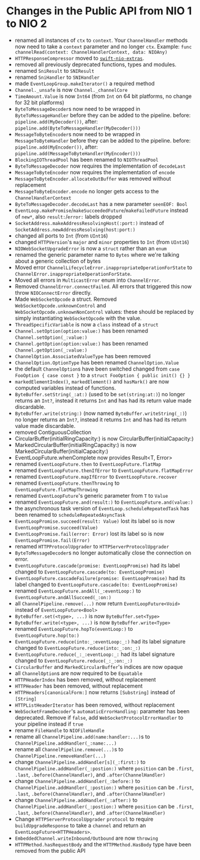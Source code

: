 # Changes in the Public API from NIO 1 to NIO 2

- renamed all instances of `ctx` to `context`. Your `ChannelHandler` methods now
  need to take a `context` parameter and no longer `ctx`. Example: `func channelRead(context: ChannelHandlerContext, data: NIOAny)`
- `HTTPResponseCompressor` moved to [`swift-nio-extras`](https://github.com/apple/swift-nio-extras).
- removed all previously deprecated functions, types and modules.
- renamed `SniResult` to `SNIResult`
- renamed `SniHandler` to `SNIHandler`
- made `EventLoopGroup.makeIterator()` a required method
- `Channel._unsafe` is now `Channel._channelCore`
- `TimeAmount.Value` is now `Int64` (from `Int` on 64 bit platforms, no change
  for 32 bit platforms)
- `ByteToMessageDecoder`s now need to be wrapped in `ByteToMessageHandler`
  before they can be added to the pipeline.
  before: `pipeline.add(MyDecoder())`, after: `pipeline.add(ByteToMessageHandler(MyDecoder()))`
- `MessageToByteEncoder`s now need to be wrapped in `MessageToByteHandler`
  before they can be added to the pipeline.
  before: `pipeline.add(MyEncoder())`, after: `pipeline.add(MessageToByteHandler(MyEncoder()))`
- `BlockingIOThreadPool` has been renamed to `NIOThreadPool`
- `ByteToMessageDecoder` now requires the implementation of `decodeLast`
- `MessageToByteEncoder` now requires the implementation of `encode`
- `MessageToByteEncoder.allocateOutBuffer` was removed without replacement
- `MessageToByteEncoder.encode` no longer gets access to the `ChannelHandlerContext`
- `ByteToMessageDecoder.decodeLast` has a new parameter `seenEOF: Bool`
- `EventLoop.makePromise`/`makeSucceededFuture`/`makeFailedFuture` instead of `new*`, also `result:`/`error:` labels dropped
- `SocketAddress.makeAddressResolvingHost(:port:)` instead of
  `SocketAddress.newAddressResolving(host:port:)`
- changed all ports to `Int` (from `UInt16`)
- changed `HTTPVersion`'s `major` and `minor` properties to `Int` (from `UInt16`)
- `NIOWebSocketUpgradeError` is now a `struct` rather than an `enum`
- renamed the generic parameter name to `Bytes` where we're talking about a
  generic collection of bytes
- Moved error `ChannelLifecycleError.inappropriateOperationForState` to `ChannelError.inappropriateOperationForState`.
- Moved all errors in `MulticastError` enum into `ChannelError`.
- Removed `ChannelError.connectFailed`. All errors that triggered this now throw `NIOConnectError` directly.
- Made `WebSocketOpcode` a struct. Removed `WebSocketOpcode.unknownControl` and
  `WebSocketOpcode.unknownNonControl` values: these should be replaced by
  simply instantiating `WebSocketOpcode` with the value.
- `ThreadSpecificVariable` is now a `class` instead of a `struct`
- `Channel.setOption(option:value:)` has been renamed `Channel.setOption(_:value:)`
- `Channel.getOption(option:value:)` has been renamed `Channel.getOption(_:value:)`
- `ChannelOption.AssociatedValueType` has been removed
- `ChannelOption.OptionType` has been renamed `ChannelOption.Value`
- the default `ChannelOption`s have been switched changed from `case FooOption { case const }` to a `struct FooOption { public init() {} }`
- `markedElementIndex()`, `markedElement()` and `hasMark()` are now computed variables instead of functions.
- `ByteBuffer.setString(_:at:)` (used to be `set(string:at:)`) no longer returns an `Int?`, instead it
  returns `Int` and has had its return value made discardable.
- `ByteBuffer.write(string:)` (now named `ByteBuffer.writeString(_:)`) no longer returns an `Int?`, instead it
  returns `Int` and has had its return value made discardable.
- removed ContiguousCollection
- CircularBuffer(initialRingCapacity:) is now CircularBuffer(initialCapacity:)
- MarkedCircularBuffer(initialRingCapacity:) is now MarkedCircularBuffer(initialCapacity:)
- EventLoopFuture.whenComplete now provides Result<T, Error>
- renamed `EventLoopFuture.then` to `EventLoopFuture.flatMap`
- renamed `EventLoopFuture.thenIfError` to `EventLoopFuture.flatMapError`
- renamed `EventLoopFuture.mapIfError` to `EventLoopFuture.recover`
- renamed `EventLoopFuture.thenThrowing` to `EventLoopFuture.flatMapThrowing`
- renamed `EventLoopFuture`'s generic parameter from `T` to `Value`
- renamed `EventLoopFuture.and(result:)` to `EventLoopFuture.and(value:)`
- the asynchronous task version of `EventLoop.scheduleRepeatedTask` has been renamed to `scheduleRepeatedAsyncTask`
- `EventLoopPromise.succeed(result: Value)` lost its label so is now `EventLoopPromise.succeed(Value)`
- `EventLoopPromise.fail(error: Error)` lost its label so is now `EventLoopPromise.fail(Error)`
- renamed `HTTPProtocolUpgrader` to `HTTPServerProtocolUpgrader`
- `ByteToMessageDecoder`s no longer automatically close the connection on error.
- `EventLoopFuture.cascade(promise: EventLoopPromise)` had its label changed to `EventLoopFuture.cascade(to: EventLoopPromise)`
- `EventLoopFuture.cascadeFailure(promise: EventLoopPromise)` had its label changed to `EventLoopFuture.cascade(to: EventLoopPromise)`
- renamed `EventLoopFuture.andAll(_:eventLoop:)` to `EventLoopFuture.andAllSucceed(_:on:)`
- all `ChannelPipeline.remove(...)` now return `EventLoopFuture<Void>` instead of `EventLoopFuture<Bool>`
- `ByteBuffer.set(<type>, ...)` is now `ByteBuffer.set<Type>`
- `ByteBuffer.write(<type>, ...)` is now `ByteBuffer.write<Type>`
- renamed `EventLoopFuture.hopTo(eventLoop:)` to `EventLoopFuture.hop(to:)`
- `EventLoopFuture.reduce(into:_:eventLoop:_:)` had its label signature changed to `EventLoopFuture.reduce(into:_:on:_:)`
- `EventLoopFuture.reduce(_:_:eventLoop:_:` had its label signature changed to `EventLoopFuture.reduce(_:_:on:_:)`
- `CircularBuffer` and `MarkedCircularBuffer`'s indices are now opaque
- all `ChannelOption`s are now required to be  `Equatable`
- `HTTPHeaderIndex` has been removed, without replacement
- `HTTPHeader` has been removed, without replacement
- `HTTPHeaders[canonicalForm:]` now returns `[Substring]` instead of `[String]`
- `HTTPListHeaderIterator` has been removed, without replacement
- `WebSocketFrameDecoder`'s `automaticErrorHandling:` parameter has been deprecated. Remove if `false`, add `WebSocketProtocolErrorHandler` to your pipeline instead if `true`
- rename `FileHandle` to `NIOFileHandle`
- rename all `ChannelPipeline.add(name:handler:...)`s to `ChannelPipeline.addHandler(_:name:...)`
- rename all `ChannelPipeline.remove(...)`s to `ChannelPipeline.removeHandler(...)`
- change `ChannelPipeline.addHandler[s](_:first:)` to  `ChannelPipeline.addHandler(_:postion:)` where `position` can be `.first`, `.last`, `.before(ChannelHandler)`, and `.after(ChannelHandler)`
- change  `ChannelPipeline.addHandler(_:before:)` to  `ChannelPipeline.addHandler(_:postion:)` where `position` can be `.first`, `.last`, `.before(ChannelHandler)`, and `.after(ChannelHandler)`
- change  `ChannelPipeline.addHandler(_:after:)` to  `ChannelPipeline.addHandler(_:postion:)` where `position` can be `.first`, `.last`, `.before(ChannelHandler)`, and `.after(ChannelHandler)`
- Change `HTTPServerProtocolUpgrader` `protocol` to require `buildUpgradeResponse` to take a `channel` and return an `EventLoopFuture<HTTPHeaders>`.
- `EmbeddedChannel.writeInbound/Outbound` are now `throwing`
- `HTTPMethod.hasRequestBody` and the `HTTPMethod.HasBody` type have been removed from the public API
